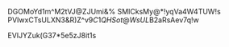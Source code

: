 DGOMoYd1m^M2tVJ@ZJUmi&% 
SMICksMy@*!yqVa4W4TUW!s 
PVIwxCTsULXN3&R)Z^v9$C1 
QHSot@WsUL$B2aRsAev7q!w 

EVIJYZuk(G37*5e5zJ8it1s 
